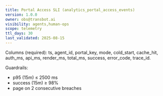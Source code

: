 ```yaml
---
title: Portal Access SLI (analytics_portal_access_events)
version: 1.0.0
owner: obs@transbot.ai
visibility: agents,human-ops
scope: telemetry
ttl_days: 30
last_validated: 2025-08-15
---
```


Columns (required): ts, agent_id, portal_key, mode, cold_start, cache_hit, auth_ms, api_ms, render_ms, total_ms, success, error_code, trace_id.

Guardrails:
- p95 (15m) ≤ 2500 ms
- success (15m) ≥ 98%
- page on 2 consecutive breaches
